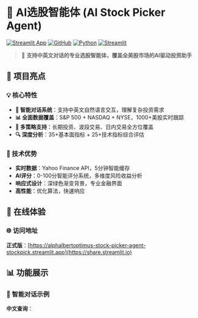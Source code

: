 # 🤖 AI选股智能体 (AI Stock Picker Agent)

[![Streamlit App](https://static.streamlit.io/badges/streamlit_badge_black_white.svg)](https://alphalbertoptimus-stock-picker-agent-stockpick-xxx.streamlit.app)
[![GitHub](https://img.shields.io/badge/GitHub-AlphaBERTOptimus-blue)](https://github.com/AlphaBERTOptimus/stock-picker-agent)
[![Python](https://img.shields.io/badge/python-3.8+-blue.svg)](https://www.python.org/downloads/)
[![Streamlit](https://img.shields.io/badge/streamlit-1.29.0-red.svg)](https://streamlit.io)

> 🚀 **支持中英文对话的专业选股智能体，覆盖全美股市场的AI驱动投资助手**

## 🌟 项目亮点

### 💡 核心特性
- **🤖 智能对话系统**：支持中英文自然语言交互，理解复杂投资需求
- **📊 全面数据覆盖**：S&P 500 + NASDAQ + NYSE，1000+美股实时跟踪
- **🎯 多策略支持**：长期投资、波段交易、日内交易全方位覆盖
- **🔍 深度分析**：35+基本面指标 + 25+技术指标综合评估

### 🚀 技术优势  
- **实时数据**：Yahoo Finance API，5分钟智能缓存
- **AI评分**：0-100分智能评分系统，多维度风险收益分析
- **响应式设计**：深绿色渐变背景，专业金融界面
- **高性能**：优化算法，快速响应

## 🎯 在线体验

### 🌐 访问地址
**正式版**：[https://alphalbertoptimus-stock-picker-agent-stockpick.streamlit.app](https://share.streamlit.io)

## 📊 功能展示

### 💬 智能对话示例

**中文查询**：
